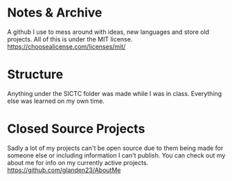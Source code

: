 # Notes & Archive
A github I use to mess around with ideas, new languages and store old projects. All of this is under the MIT license. https://choosealicense.com/licenses/mit/

# Structure
Anything under the SICTC folder was made while I was in class. Everything else was learned on my own time.

# Closed Source Projects
Sadly a lot of my projects can't be open source due to them being made for someone else or including information I can't publish. You can check out my about me for info on my currently active projects. https://github.com/glanden23/AboutMe